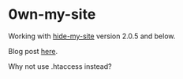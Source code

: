 # 0wn-my-site

Working with [hide-my-site](https://wordpress.org/plugins/hide-my-site/)
version 2.0.5 and below.

Blog post [here](https://antipatico.ml/post/owning-indian-scammers).

Why not use .htaccess instead?
